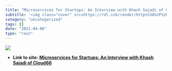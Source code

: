 ```yaml
---
title: "Microservices for Startups: An Interview with Khash Sajadi of Cloud66"
subtitle: '<img class="cover" src=https://rdl.ink/render/https%3A%2F%2Fhackernoon.com%2Fmicroservices-for-start...'
category: "uncategorized"
tags: []
date: "2021-04-06"
type: "rain"
---
```

<img class="cover" src=https://rdl.ink/render/https%3A%2F%2Fhackernoon.com%2Fmicroservices-for-startups-an-interview-with-khash-sajadi-of-cloud66-3df2ca945972%3Fsource%3DuserActivityShare-d383785221d0-1525694185>


* **Link to site:** **[Microservices for Startups: An Interview with Khash Sajadi of Cloud66](https://hackernoon.com/microservices-for-startups-an-interview-with-khash-sajadi-of-cloud66-3df2ca945972?source=userActivityShare-d383785221d0-1525694185)**